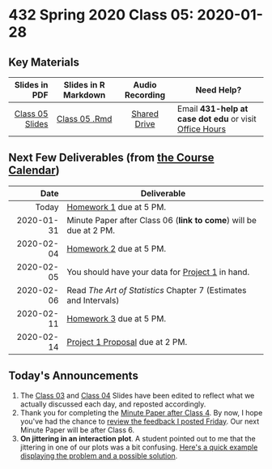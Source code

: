 # 432 Spring 2020 Class 05: 2020-01-28

## Key Materials

Slides in PDF | Slides in R Markdown | Audio Recording | Need Help?
------------: | :------------------: | :--------------: | ---------------------------
[Class 05 Slides](https://github.com/THOMASELOVE/2020-432/blob/master/classes/class05/432_2020_slides05.pdf) | [Class 05 .Rmd](https://github.com/THOMASELOVE/2020-432/blob/master/classes/class05/432_2020_slides05.Rmd) | [Shared Drive](http://bit.ly/432-2020-audio) | Email **431-help at case dot edu** or visit [Office Hours](https://github.com/THOMASELOVE/2020-432/blob/master/calendar.md#tas-and-office-hours)

## Next Few Deliverables (from [the Course Calendar](https://github.com/THOMASELOVE/2020-432/blob/master/calendar.md))

Date | Deliverable
---------: | -----------------------------------------------------------------------
Today | [Homework 1](https://github.com/THOMASELOVE/2020-432/tree/master/homework/hw01) due at 5 PM.
2020-01-31 | Minute Paper after Class 06 (**link to come**) will be due at 2 PM.
2020-02-04 | [Homework 2](https://github.com/THOMASELOVE/2020-432/tree/master/homework/hw02) due at 5 PM.
2020-02-05 | You should have your data for [Project 1](https://github.com/THOMASELOVE/2020-432/tree/master/projects/project1) in hand.
2020-02-06 | Read *The Art of Statistics* Chapter 7 (Estimates and Intervals)
2020-02-11 | [Homework 3](https://github.com/THOMASELOVE/2020-432/tree/master/homework/hw03) due at 5 PM.
2020-02-14 | [Project 1 Proposal](https://github.com/THOMASELOVE/2020-432/tree/master/projects/project1) due at 2 PM.

## Today's Announcements

1. The [Class 03](https://github.com/THOMASELOVE/2020-432/tree/master/classes/class03) and [Class 04](https://github.com/THOMASELOVE/2020-432/tree/master/classes/class04) Slides have been edited to reflect what we actually discussed each day, and reposted accordingly.
2. Thank you for completing the [Minute Paper after Class 4](http://bit.ly/432-2020-minute-04). By now, I hope you've had the chance to [review the feedback I posted Friday](http://bit.ly/432-2020-minute-04-feedback). Our next Minute Paper will be after Class 6.
3. **On jittering in an interaction plot**. A student pointed out to me that the jittering in one of our plots was a bit confusing. [Here's a quick example displaying the problem and a possible solution](https://github.com/THOMASELOVE/2020-432/blob/master/classes/class05/quick_example.md).

